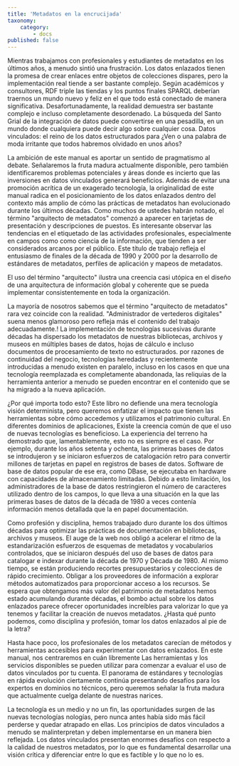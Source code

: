 ```yaml
---
title: 'Metadatos en la encrucijada'
taxonomy:
    category:
        - docs
published: false
---
```


Mientras trabajamos con profesionales y estudiantes de metadatos en los últimos años, a menudo sintió una frustración. Los datos enlazados tienen la promesa de crear enlaces entre objetos de colecciones dispares, pero la implementación real tiende a ser bastante complejo. Según académicos y consultores, RDF triple las tiendas y los puntos finales SPARQL deberían traernos un mundo nuevo y feliz en el que todo está conectado de manera significativa. Desafortunadamente, la realidad demuestra ser bastante complejo e incluso completamente desordenado. La búsqueda del Santo Grial de la integración de datos puede convertirse en una pesadilla, en un mundo donde cualquiera puede decir algo sobre cualquier cosa. Datos vinculados: el reino de los datos estructurados para ¿Ven o una palabra de moda irritante que todos habremos olvidado en unos años?

La ambición de este manual es aportar un sentido de pragmatismo al debate. Señalaremos la fruta madura actualmente disponible, pero también identificaremos problemas potenciales y áreas donde es incierto que las inversiones en datos vinculados generará beneficios. Además de evitar una promoción acrítica de un exagerado tecnología, la originalidad de este manual radica en el posicionamiento de los datos enlazados dentro del contexto más amplio de cómo las prácticas de metadatos han evolucionado durante los últimos décadas. Como muchos de ustedes habrán notado, el término "arquitecto de metadatos" comenzó a aparecer en tarjetas de presentación y descripciones de puestos. Es interesante observar las tendencias en el etiquetado de las actividades profesionales, especialmente en campos como como ciencia de la información, que tienden a ser considerados arcanos por el público. Este título de trabajo refleja el entusiasmo de finales de la década de 1990 y 2000 por la desarrollo de estándares de metadatos, perfiles de aplicación y mapeos de metadatos.

El uso del término "arquitecto" ilustra una creencia casi utópica en el diseño de una arquitectura de información global y coherente que se pueda implementar consistentemente en toda la organización.

La mayoría de nosotros sabemos que el término "arquitecto de metadatos" rara vez coincide con la realidad. "Administrador de vertederos digitales" suena menos glamoroso pero refleja más el contenido del trabajo adecuadamente.! 
La implementación de tecnologías sucesivas durante décadas ha dispersado los metadatos de nuestras bibliotecas, archivos y museos en múltiples bases de datos, hojas de cálculo e incluso documentos de procesamiento de texto no estructurados. por
razones de continuidad del negocio, tecnologías heredadas y recientemente introducidas a menudo existen en paralelo, incluso en los casos en que una tecnología reemplazada es completamente abandonada, las reliquias de la herramienta anterior a menudo se pueden encontrar en el contenido que se ha migrado a la nueva aplicación.

¿Por qué importa todo esto? Este libro no defiende una mera tecnología visión determinista, pero queremos enfatizar el impacto que tienen las herramientas sobre cómo accedemos y utilizamos el patrimonio cultural. En diferentes dominios de aplicaciones,
Existe la creencia común de que el uso de nuevas tecnologías es beneficioso. La experiencia del terreno ha demostrado que, lamentablemente, esto no es siempre es el caso. Por ejemplo, durante los años setenta y ochenta, las primeras bases de datos
se introdujeron y se iniciaron esfuerzos de catalogación retro para convertir millones de tarjetas en papel en registros de bases de datos. Software de base de datos popular de ese era, como DBase, se ejecutaba en hardware con capacidades de almacenamiento limitadas. Debido a esto limitación, los administradores de la base de datos restringieron el número de caracteres utilizado dentro de los campos, lo que lleva a una situación en la que las primeras bases de datos de la década de 1980 a veces contenía información menos detallada que la en papel documentación.

Como profesión y disciplina, hemos trabajado duro durante los dos últimos décadas para optimizar las prácticas de documentación en bibliotecas, archivos y museos. El auge de la web nos obligó a acelerar el ritmo de la estandarización
esfuerzos de esquemas de metadatos y vocabularios controlados, que se iniciaron después del uso de bases de datos para catalogar e indexar durante la década de 1970 y Década de 1980. Al mismo tiempo, se están produciendo recortes presupuestarios y colecciones de rápido crecimiento.
Obligar a los proveedores de información a explorar métodos automatizados para proporcionar acceso a los recursos. Se espera que obtengamos más valor del patrimonio de metadatos hemos estado acumulando durante décadas, el bombo actual sobre los datos enlazados parece ofrecer oportunidades increíbles para valorizar lo que ya tenemos y facilitar la creación de nuevos metadatos. ¿Hasta qué punto podemos, como disciplina y profesión, tomar los datos enlazados al pie de la letra?

Hasta hace poco, los profesionales de los metadatos carecían de métodos y herramientas accesibles para experimentar con datos enlazados. En este manual, nos centraremos en cuán libremente Las herramientas y los servicios disponibles se pueden utilizar para comenzar a evaluar el uso de datos vinculados por tu cuenta. El panorama de estándares y tecnologías en rápida evolución ciertamente continúa presentando desafíos para los expertos en dominios no técnicos, pero queremos señalar la fruta madura que actualmente cuelga delante de nuestras narices.

La tecnología es un medio y no un fin, las oportunidades surgen de las nuevas tecnologías nologías, pero nunca antes había sido más fácil perderse y quedar atrapado en ellas. Los principios de datos vinculados a menudo se malinterpretan y deben implementarse en un manera bien reflejada. Los datos vinculados presentan enormes desafíos con respecto a la calidad de nuestros metadatos, por lo que es fundamental desarrollar una visión crítica y diferenciar entre lo que es factible y lo que no lo es.
